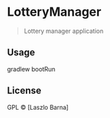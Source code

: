 # LotteryManager

> Lottery manager application

## Usage

gradlew bootRun


## License

GPL © [Laszlo Barna]
